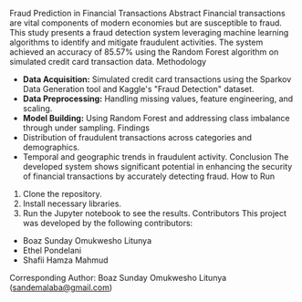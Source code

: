 Fraud Prediction in Financial Transactions
Abstract
Financial transactions are vital components of modern economies but are susceptible to fraud. This study presents a fraud detection system leveraging machine learning algorithms to identify and mitigate fraudulent activities. The system achieved an accuracy of 85.57% using the Random Forest algorithm on simulated credit card transaction data.
Methodology
- **Data Acquisition:** Simulated credit card transactions using the Sparkov Data Generation tool and Kaggle's "Fraud Detection" dataset.
- **Data Preprocessing:** Handling missing values, feature engineering, and scaling.
- **Model Building:** Using Random Forest and addressing class imbalance through under sampling.
Findings
- Distribution of fraudulent transactions across categories and demographics.
- Temporal and geographic trends in fraudulent activity.
Conclusion
The developed system shows significant potential in enhancing the security of financial transactions by accurately detecting fraud.
How to Run
1. Clone the repository.
2. Install necessary libraries.
3. Run the Jupyter notebook to see the results.
Contributors
This project was developed by the following contributors:
- Boaz Sunday Omukwesho Litunya
- Ethel Pondelani
- Shafii Hamza Mahmud

Corresponding Author: Boaz Sunday Omukwesho Litunya (sandemalaba@gmail.com)

